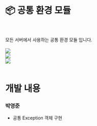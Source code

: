 # 📦 공통 환경 모듈

<br>
<br>
모든 서버에서 사용하는 공통 환경 모듈 입니다.
<br>
<br>
<div>
<img src="https://img.shields.io/badge/java-007396?style=for-the-badge&logo=java&logoColor=white">
<br>
<img src="https://img.shields.io/badge/spring boot-6DB33F?style=for-the-badge&logo=springboot&logoColor=white">
<br>
<img src="https://img.shields.io/badge/jitpack-000000?style=for-the-badge&logo=jitpack&logoColor=white">
</div>
<br>

# 개발 내용
### 박영준
- 공통 Exception 객체 구현

